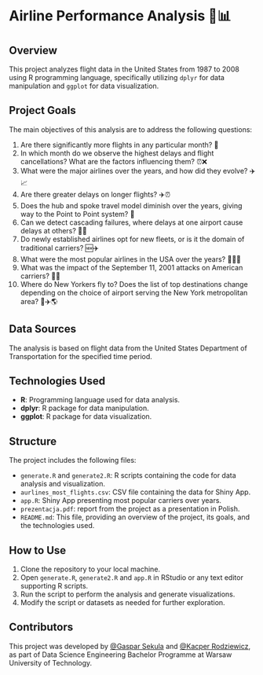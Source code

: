 # Airline Performance Analysis 🛫📊

## Overview
This project analyzes flight data in the United States from 1987 to 2008 using R programming language, specifically utilizing `dplyr` for data manipulation and `ggplot` for data visualization.

## Project Goals
The main objectives of this analysis are to address the following questions:

1. Are there significantly more flights in any particular month? 📅
2. In which month do we observe the highest delays and flight cancellations? What are the factors influencing them? ⏰❌
3. What were the major airlines over the years, and how did they evolve? ✈️📈
4. Are there greater delays on longer flights? ✈️⏰
5. Does the hub and spoke travel model diminish over the years, giving way to the Point to Point system? 🔄
6. Can we detect cascading failures, where delays at one airport cause delays at others? 🤔🔗
7. Do newly established airlines opt for new fleets, or is it the domain of traditional carriers? 🆕✈️
8. What were the most popular airlines in the USA over the years? 🥇🇺🇸
9. What was the impact of the September 11, 2001 attacks on American carriers? 🚨🛫
10. Where do New Yorkers fly to? Does the list of top destinations change depending on the choice of airport serving the New York metropolitan area? 🗽✈️🌎

## Data Sources
The analysis is based on flight data from the United States Department of Transportation for the specified time period.

## Technologies Used
- **R**: Programming language used for data analysis.
- **dplyr**: R package for data manipulation.
- **ggplot**: R package for data visualization.

## Structure
The project includes the following files:
- `generate.R` and `generate2.R`: R scripts containing the code for data analysis and visualization.
- `aurlines_most_flights.csv`: CSV file containing the data for Shiny App.
- `app.R`: Shiny App presenting most popular carriers over years.
- `prezentacja.pdf`: report from the project as a presentation in Polish.
- `README.md`: This file, providing an overview of the project, its goals, and the technologies used.

## How to Use
1. Clone the repository to your local machine.
2. Open `generate.R`, `generate2.R` and `app.R` in RStudio or any text editor supporting R scripts.
3. Run the script to perform the analysis and generate visualizations.
4. Modify the script or datasets as needed for further exploration.

## Contributors
This project was developed by [@Gaspar Sekula](https://github.com/GasparSekula) and [@Kacper Rodziewicz](https://github.com/kacperrodziewicz8814), as part of Data Science Engineering Bachelor Programme at Warsaw University of Technology.



